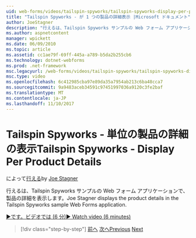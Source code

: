 ```yaml
---
uid: web-forms/videos/tailspin-spyworks/tailspin-spyworks-display-per-product-details
title: "Tailspin Spyworks - が 1 つの製品の詳細表示 |Microsoft ドキュメント"
author: JoeStagner
description: "行えるは、Tailspin Spyworks サンプルの Web フォーム アプリケーションで、製品の詳細を表示します。"
ms.author: aspnetcontent
manager: wpickett
ms.date: 06/09/2010
ms.topic: article
ms.assetid: cc1ae79f-69ff-445a-a789-b5da2b255cb6
ms.technology: dotnet-webforms
ms.prod: .net-framework
msc.legacyurl: /web-forms/videos/tailspin-spyworks/tailspin-spyworks-display-per-product-details
msc.type: video
ms.openlocfilehash: 6c412985cba97e89da35a7954ab213c6ba48cca7
ms.sourcegitcommit: 9a9483aceb34591c97451997036a9120c3fe2baf
ms.translationtype: MT
ms.contentlocale: ja-JP
ms.lasthandoff: 11/10/2017
---
```

<a name="tailspin-spyworks---display-per-product-details"></a><span data-ttu-id="373de-103">Tailspin Spyworks - 単位の製品の詳細の表示</span><span class="sxs-lookup"><span data-stu-id="373de-103">Tailspin Spyworks - Display Per Product Details</span></span>
====================
<span data-ttu-id="373de-104">によって[行える](https://github.com/JoeStagner)</span><span class="sxs-lookup"><span data-stu-id="373de-104">by [Joe Stagner](https://github.com/JoeStagner)</span></span>

<span data-ttu-id="373de-105">行えるは、Tailspin Spyworks サンプルの Web フォーム アプリケーションで、製品の詳細を表示します。</span><span class="sxs-lookup"><span data-stu-id="373de-105">Joe Stagner displays the product details in the Tailspin Spyworks sample Web Forms application.</span></span>

[<span data-ttu-id="373de-106">&#9654;です。ビデオでは (6 分)</span><span class="sxs-lookup"><span data-stu-id="373de-106">&#9654; Watch video (6 minutes)</span></span>](https://channel9.msdn.com/Blogs/ASP-NET-Site-Videos/tailspin-spyworks-display-per-product-details)

>[!div class="step-by-step"]
<span data-ttu-id="373de-107">[前へ](tailspin-spyworks-display-the-product-list.md)
[次へ](tailspin-spyworks-adding-items-to-the-shopping-cart.md)</span><span class="sxs-lookup"><span data-stu-id="373de-107">[Previous](tailspin-spyworks-display-the-product-list.md)
[Next](tailspin-spyworks-adding-items-to-the-shopping-cart.md)</span></span>
